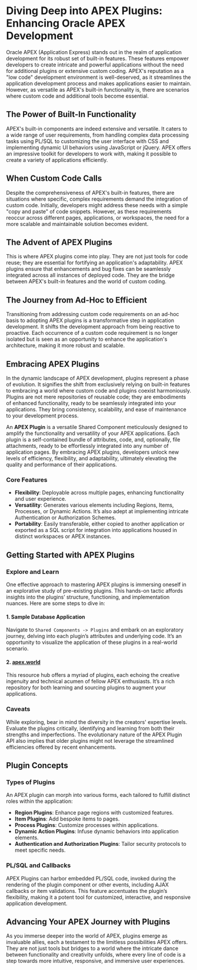 # Diving Deep into APEX Plugins: Enhancing Oracle APEX Development

Oracle APEX (Application Express) stands out in the realm of application development for its robust set of built-in features. These features empower developers to create intricate and powerful applications without the need for additional plugins or extensive custom coding. APEX's reputation as a "low code" development environment is well-deserved, as it streamlines the application development process and makes applications easier to maintain. However, as versatile as APEX's built-in functionality is, there are scenarios where custom code and additional tools become essential.

## The Power of Built-In Functionality

APEX's built-in components are indeed extensive and versatile. It caters to a wide range of user requirements, from handling complex data processing tasks using PL/SQL to customizing the user interface with CSS and implementing dynamic UI behaviors using JavaScript or jQuery. APEX offers an impressive toolkit for developers to work with, making it possible to create a variety of applications efficiently. 

## When Custom Code Calls

Despite the comprehensiveness of APEX's built-in features, there are situations where specific, complex requirements demand the integration of custom code. Initially, developers might address these needs with a simple "copy and paste" of code snippets. However, as these requirements reoccur across different pages, applications, or workspaces, the need for a more scalable and maintainable solution becomes evident.

## The Advent of APEX Plugins

This is where APEX plugins come into play. They are not just tools for code reuse; they are essential for fortifying an application's adaptability. APEX plugins ensure that enhancements and bug fixes can be seamlessly integrated across all instances of deployed code. They are the bridge between APEX's built-in features and the world of custom coding.

## The Journey from Ad-Hoc to Efficient

Transitioning from addressing custom code requirements on an ad-hoc basis to adopting APEX plugins is a transformative step in application development. It shifts the development approach from being reactive to proactive. Each occurrence of a custom code requirement is no longer isolated but is seen as an opportunity to enhance the application's architecture, making it more robust and scalable.

## Embracing APEX Plugins

In the dynamic landscape of APEX development, plugins represent a phase of evolution. It signifies the shift from exclusively relying on built-in features to embracing a world where custom code and plugins coexist harmoniously. Plugins are not mere repositories of reusable code; they are embodiments of enhanced functionality, ready to be seamlessly integrated into your applications. They bring consistency, scalability, and ease of maintenance to your development process.

An **APEX Plugin** is a versatile Shared Component meticulously designed to amplify the functionality and versatility of your APEX applications. Each plugin is a self-contained bundle of attributes, code, and, optionally, file attachments, ready to be effortlessly integrated into any number of application pages. By embracing APEX plugins, developers unlock new levels of efficiency, flexibility, and adaptability, ultimately elevating the quality and performance of their applications.

### Core Features

- **Flexibility**: Deployable across multiple pages, enhancing functionality and user experience.
- **Versatility**: Generates various elements including Regions, Items, Processes, or Dynamic Actions. It’s also adept at implementing intricate Authentication or Authorization Schemes.
- **Portability**: Easily transferable, either copied to another application or exported as a SQL script for integration into applications housed in distinct workspaces or APEX instances.

## Getting Started with APEX Plugins

### Explore and Learn

One effective approach to mastering APEX plugins is immersing oneself in an explorative study of pre-existing plugins. This hands-on tactic affords insights into the plugins’ structure, functioning, and implementation nuances. Here are some steps to dive in:

#### 1. Sample Database Application 

Navigate to `Shared Components -> Plugins` and embark on an exploratory journey, delving into each plugin’s attributes and underlying code. It’s an opportunity to visualize the application of these plugins in a real-world scenario.

#### 2. [apex.world](https://apex.world) 

This resource hub offers a myriad of plugins, each echoing the creative ingenuity and technical acumen of fellow APEX enthusiasts. It’s a rich repository for both learning and sourcing plugins to augment your applications.

### Caveats 

While exploring, bear in mind the diversity in the creators' expertise levels. Evaluate the plugins critically, identifying and learning from both their strengths and imperfections. The evolutionary nature of the APEX Plugin API also implies that older plugins might not leverage the streamlined efficiencies offered by recent enhancements.

## Plugin Concepts 

### Types of Plugins 

An APEX plugin can morph into various forms, each tailored to fulfill distinct roles within the application:

- **Region Plugins**: Enhance page regions with customized features.
- **Item Plugins**: Add bespoke items to pages.
- **Process Plugins**: Customize processes within applications.
- **Dynamic Action Plugins**: Infuse dynamic behaviors into application elements.
- **Authentication and Authorization Plugins**: Tailor security protocols to meet specific needs.

### PL/SQL and Callbacks 

APEX Plugins can harbor embedded PL/SQL code, invoked during the rendering of the plugin component or other events, including AJAX callbacks or item validations. This feature accentuates the plugin’s flexibility, making it a potent tool for customized, interactive, and responsive application development.

## Advancing Your APEX Journey with Plugins

As you immerse deeper into the world of APEX, plugins emerge as invaluable allies, each a testament to the limitless possibilities APEX offers. They are not just tools but bridges to a world where the intricate dance between functionality and creativity unfolds, where every line of code is a step towards more intuitive, responsive, and immersive user experiences.
